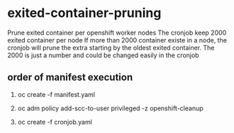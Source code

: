 # exited-container-pruning
Prune exited container per openshift worker nodes
The cronjob keep 2000 exited container per node
If more than 2000 container existe in a node, the cronjob will prune the extra starting by the oldest exited container.
The 2000 is just a number and  could be changed easily in the cronjob

## order of manifest execution
1. oc create -f manifest.yaml

2. oc adm policy add-scc-to-user privileged -z openshift-cleanup

3. oc create -f cronjob.yaml
